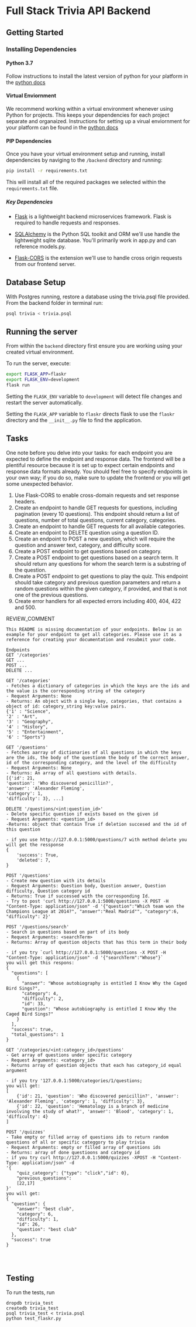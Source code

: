 # Full Stack Trivia API Backend

## Getting Started

### Installing Dependencies

#### Python 3.7

Follow instructions to install the latest version of python for your platform in the [python docs](https://docs.python.org/3/using/unix.html#getting-and-installing-the-latest-version-of-python)

#### Virtual Enviornment

We recommend working within a virtual environment whenever using Python for projects. This keeps your dependencies for each project separate and organaized. Instructions for setting up a virual enviornment for your platform can be found in the [python docs](https://packaging.python.org/guides/installing-using-pip-and-virtual-environments/)

#### PIP Dependencies

Once you have your virtual environment setup and running, install dependencies by naviging to the `/backend` directory and running:

```bash
pip install -r requirements.txt
```

This will install all of the required packages we selected within the `requirements.txt` file.

##### Key Dependencies

- [Flask](http://flask.pocoo.org/)  is a lightweight backend microservices framework. Flask is required to handle requests and responses.

- [SQLAlchemy](https://www.sqlalchemy.org/) is the Python SQL toolkit and ORM we'll use handle the lightweight sqlite database. You'll primarily work in app.py and can reference models.py. 

- [Flask-CORS](https://flask-cors.readthedocs.io/en/latest/#) is the extension we'll use to handle cross origin requests from our frontend server. 

## Database Setup
With Postgres running, restore a database using the trivia.psql file provided. From the backend folder in terminal run:
```bash
psql trivia < trivia.psql
```

## Running the server

From within the `backend` directory first ensure you are working using your created virtual environment.

To run the server, execute:

```bash
export FLASK_APP=flaskr
export FLASK_ENV=development
flask run
```

Setting the `FLASK_ENV` variable to `development` will detect file changes and restart the server automatically.

Setting the `FLASK_APP` variable to `flaskr` directs flask to use the `flaskr` directory and the `__init__.py` file to find the application. 

## Tasks

One note before you delve into your tasks: for each endpoint you are expected to define the endpoint and response data. The frontend will be a plentiful resource because it is set up to expect certain endpoints and response data formats already. You should feel free to specify endpoints in your own way; if you do so, make sure to update the frontend or you will get some unexpected behavior. 

1. Use Flask-CORS to enable cross-domain requests and set response headers. 
2. Create an endpoint to handle GET requests for questions, including pagination (every 10 questions). This endpoint should return a list of questions, number of total questions, current category, categories. 
3. Create an endpoint to handle GET requests for all available categories. 
4. Create an endpoint to DELETE question using a question ID. 
5. Create an endpoint to POST a new question, which will require the question and answer text, category, and difficulty score. 
6. Create a POST endpoint to get questions based on category. 
7. Create a POST endpoint to get questions based on a search term. It should return any questions for whom the search term is a substring of the question. 
8. Create a POST endpoint to get questions to play the quiz. This endpoint should take category and previous question parameters and return a random questions within the given category, if provided, and that is not one of the previous questions. 
9. Create error handlers for all expected errors including 400, 404, 422 and 500. 

REVIEW_COMMENT
```
This README is missing documentation of your endpoints. Below is an example for your endpoint to get all categories. Please use it as a reference for creating your documentation and resubmit your code. 

Endpoints
GET '/categories'
GET ...
POST ...
DELETE ...

GET '/categories'
- Fetches a dictionary of categories in which the keys are the ids and the value is the corresponding string of the category
- Request Arguments: None
- Returns: An object with a single key, categories, that contains a object of id: category_string key:value pairs. 
{'1' : "Science",
'2' : "Art",
'3' : "Geography",
'4' : "History",
'5' : "Entertainment",
'6' : "Sports"}

GET '/questions'
- Fetches aarray of dictionaries of all questions in which the keys are the ids, the body of the questionm the body of the correct answer, id of the corresponding category, and the level of the difficulty
- Request Arguments: None
- Returns: An array of all questions with details. 
[{'id': 21, 
'question': 'Who discovered penicillin?', 
'answer': 'Alexander Fleming', 
'category': 1, 
'difficulty': 3}, ...]

DELETE '/questions/<int:question_id>'
- Delete specific question if exists based on the given id
- Request Arguments: <question_id>
-Returns: object that contain True if deletion succesed and the id of this question

- if you use http://127.0.0.1:5000/questions/7 with method delete you will get the ressponse
{
    'success': True,
    'deleted': 7,   
}

POST '/questions'
- Create new question with its details
- Request Arguments: Question body, Question answer, Question difficulty, Question category id
- Returns: True if successed with the corresponding Id.
- Try to post 'curl http://127.0.0.1:5000/questions -X POST -H "Content-Type: application/json" -d '{"question":"Which team won the Champions League at 2014?", "answer":"Real Madrid"", "category":6, "difficulty": 2}'

POST '/questions/search'
- Search in questions based on part of its body
- Request Arguments: <searchTerm>
- Returns: Array of question objects that has this term in their body

- if you try `curl http://127.0.0.1:5000/questions -X POST -H "Content-Type: application/json" -d '{"searchTerm":"Whose"}`
you will get this respons:
{
  "questions": [
    {
      "answer": "Whose autobiography is entitled I Know Why the Caged Bird Sings?",
      "category": 4,
      "difficulty": 2,
      "id": 33,
      "question": "Whose autobiography is entitled I Know Why the Caged Bird Sings?"
    }
  ],
  "success": true,
  "total_questions": 1
}

GET '/categories/<int:category_id>/questions'
- Get array of questions under specific category
- Request Arguments: <category_id>
- Returns array of question objects that each has category_id equal argument

- if you try '127.0.0.1:5000/categories/1/questions;
you will get:
[
    {'id': 21, 'question': 'Who discovered penicillin?', 'answer': 'Alexander Fleming', 'category': 1, 'difficulty': 3}, 
    {'id': 22, 'question': 'Hematology is a branch of medicine involving the study of what?', 'answer': 'Blood', 'category': 1, 'difficulty': 4}
]

POST '/quizzes'
- Take empty or filled array of questions ids to return random questions of all or specific categgory to play trivia
- Request Arguments: empty or filled array of questions ids
- Returns: array of done questioons and category id
- if you try curl http://127.0.0.1:5000/quizzes -XPOST -H "Content-Type: application/json" -d 
'{
    "quiz_category": {"type": "click","id": 0},
    "previous_questions":
    [22,17]
}'
you will get:
{
  "question": {
    "answer": "best club", 
    "category": 6, 
    "difficulty": 1, 
    "id": 26, 
    "question": "best club"
  }, 
  "success": true
}




```


## Testing
To run the tests, run
```
dropdb trivia_test
createdb trivia_test
psql trivia_test < trivia.psql
python test_flaskr.py
```
